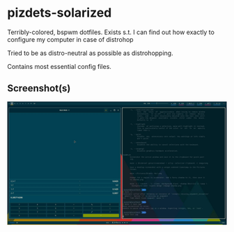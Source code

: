 # pizdets-solarized
Terribly-colored, bspwm dotfiles. Exists s.t. I can find out how exactly to configure my computer in case of distrohop

Tried to be as distro-neutral as possible as distrohopping.

Contains most essential config files.

## Screenshot(s)
![](test.jpg)

